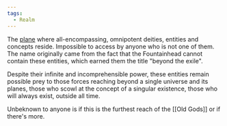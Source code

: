 ```yaml
---
tags:
  - Realm
---
```

The [plane](Planes.canvas) where all-encompassing, omnipotent deities, entities and concepts reside. Impossible to access by anyone who is not one of them. 
The name originally came from the fact that the Fountainhead cannot contain these entities, which earned them the title "beyond the exile".

Despite their infinite and incomprehensible power, these entities remain possible prey to those forces reaching beyond a single universe and its planes, those who scowl at the concept of a singular existence, those who will always exist, outside all time. 

Unbeknown to anyone is if this is the furthest reach of the [[Old Gods]] or if there's more. 